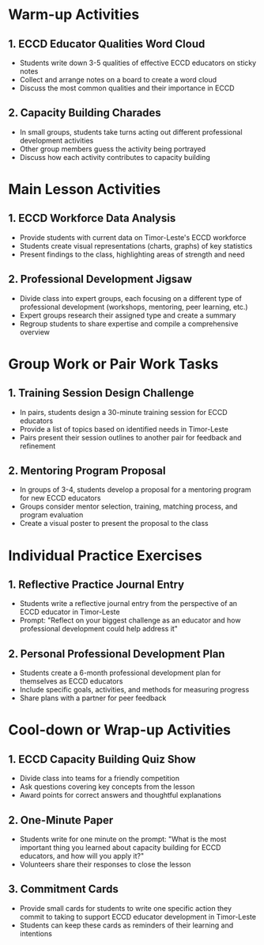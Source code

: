 # Warm-up Activities

## 1. ECCD Educator Qualities Word Cloud
- Students write down 3-5 qualities of effective ECCD educators on sticky notes
- Collect and arrange notes on a board to create a word cloud
- Discuss the most common qualities and their importance in ECCD

## 2. Capacity Building Charades
- In small groups, students take turns acting out different professional development activities
- Other group members guess the activity being portrayed
- Discuss how each activity contributes to capacity building

# Main Lesson Activities

## 1. ECCD Workforce Data Analysis
- Provide students with current data on Timor-Leste's ECCD workforce
- Students create visual representations (charts, graphs) of key statistics
- Present findings to the class, highlighting areas of strength and need

## 2. Professional Development Jigsaw
- Divide class into expert groups, each focusing on a different type of professional development (workshops, mentoring, peer learning, etc.)
- Expert groups research their assigned type and create a summary
- Regroup students to share expertise and compile a comprehensive overview

# Group Work or Pair Work Tasks

## 1. Training Session Design Challenge
- In pairs, students design a 30-minute training session for ECCD educators
- Provide a list of topics based on identified needs in Timor-Leste
- Pairs present their session outlines to another pair for feedback and refinement

## 2. Mentoring Program Proposal
- In groups of 3-4, students develop a proposal for a mentoring program for new ECCD educators
- Groups consider mentor selection, training, matching process, and program evaluation
- Create a visual poster to present the proposal to the class

# Individual Practice Exercises

## 1. Reflective Practice Journal Entry
- Students write a reflective journal entry from the perspective of an ECCD educator in Timor-Leste
- Prompt: "Reflect on your biggest challenge as an educator and how professional development could help address it"

## 2. Personal Professional Development Plan
- Students create a 6-month professional development plan for themselves as ECCD educators
- Include specific goals, activities, and methods for measuring progress
- Share plans with a partner for peer feedback

# Cool-down or Wrap-up Activities

## 1. ECCD Capacity Building Quiz Show
- Divide class into teams for a friendly competition
- Ask questions covering key concepts from the lesson
- Award points for correct answers and thoughtful explanations

## 2. One-Minute Paper
- Students write for one minute on the prompt: "What is the most important thing you learned about capacity building for ECCD educators, and how will you apply it?"
- Volunteers share their responses to close the lesson

## 3. Commitment Cards
- Provide small cards for students to write one specific action they commit to taking to support ECCD educator development in Timor-Leste
- Students can keep these cards as reminders of their learning and intentions